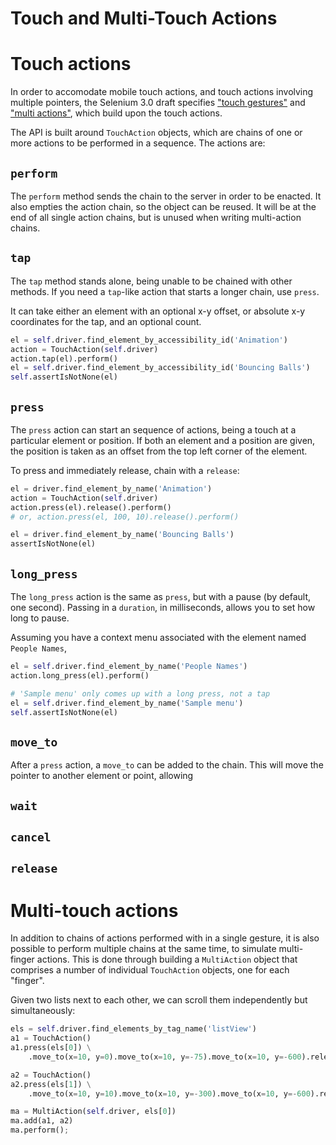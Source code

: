 Touch and Multi-Touch Actions
=============================


# Touch actions

In order to accomodate mobile touch actions, and touch actions involving
multiple pointers, the Selenium 3.0 draft specifies ["touch gestures"](https://dvcs.w3.org/hg/webdriver/raw-file/tip/webdriver-spec.html#touch-gestures) and ["multi actions"](https://dvcs.w3.org/hg/webdriver/raw-file/tip/webdriver-spec.html#multiactions-1), which build upon the touch actions.

The API is built around `TouchAction` objects, which are chains of one or more actions to be performed in a sequence. The actions are:


## `perform`

The `perform` method sends the chain to the server in order to be enacted. It also empties the action chain, so the object can be reused. It will be at the end of all single action chains, but is unused when writing multi-action chains.


## `tap`

The `tap` method stands alone, being unable to be chained with other methods. If you need a `tap`-like action that starts a longer chain, use `press`.

It can take either an element with an optional x-y offset, or absolute x-y coordinates for the tap, and an optional count.

```python
el = self.driver.find_element_by_accessibility_id('Animation')
action = TouchAction(self.driver)
action.tap(el).perform()
el = self.driver.find_element_by_accessibility_id('Bouncing Balls')
self.assertIsNotNone(el)
```


## `press`

The `press` action can start an sequence of actions, being a touch at a particular
element or position. If both an element and a position are given, the position is
taken as an offset from the top left corner of the element.

To press and immediately release, chain with a `release`:

```python
el = driver.find_element_by_name('Animation')
action = TouchAction(self.driver)
action.press(el).release().perform()
# or, action.press(el, 100, 10).release().perform()

el = driver.find_element_by_name('Bouncing Balls')
assertIsNotNone(el)
```


## `long_press`

The `long_press` action is the same as `press`, but with a pause (by default, one
second). Passing in a `duration`, in milliseconds, allows you to set how long to
pause.

Assuming you have a context menu associated with the element named `People Names`,


```python
el = self.driver.find_element_by_name('People Names')
action.long_press(el).perform()

# 'Sample menu' only comes up with a long press, not a tap
el = self.driver.find_element_by_name('Sample menu')
self.assertIsNotNone(el)
```


## `move_to`

After a `press` action, a `move_to` can be added to the chain. This will move the
pointer to another element or point, allowing


## `wait`


## `cancel`


## `release`


# Multi-touch actions

In addition to chains of actions performed with in a single gesture, it is also possible to perform multiple chains at the same time, to simulate multi-finger actions. This is done through building a `MultiAction` object that comprises a number of individual `TouchAction` objects, one for each "finger".

Given two lists next to each other, we can scroll them independently but simultaneously:

```python
els = self.driver.find_elements_by_tag_name('listView')
a1 = TouchAction()
a1.press(els[0]) \
    .move_to(x=10, y=0).move_to(x=10, y=-75).move_to(x=10, y=-600).release()

a2 = TouchAction()
a2.press(els[1]) \
    .move_to(x=10, y=10).move_to(x=10, y=-300).move_to(x=10, y=-600).release()

ma = MultiAction(self.driver, els[0])
ma.add(a1, a2)
ma.perform();
```
